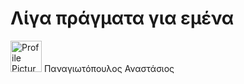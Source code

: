 # **Λίγα πράγματα για εμένα**

<img src="me.jpg" alt="Profile Picture" style="width:50px;height:50px;">
Παναγιωτόπουλος Αναστάσιος  

